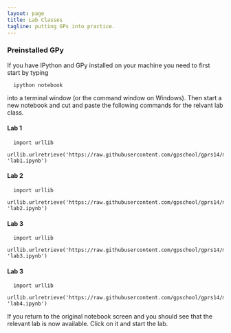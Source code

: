 ```yaml
---
layout: page
title: Lab Classes
tagline: putting GPs into practice.
---
```



### Preinstalled GPy

If you have IPython and GPy installed on your machine you need to first
start by typing

      ipython notebook

into a terminal window (or the command window on Windows).
Then start a new notebook and cut and paste the following commands for
the relvant lab class.

#### Lab 1

      import urllib
      urllib.urlretrieve('https://raw.githubusercontent.com/gpschool/gprs14/master/lab1.ipynb', 'lab1.ipynb')

#### Lab 2

      import urllib
      urllib.urlretrieve('https://raw.githubusercontent.com/gpschool/gprs14/master/lab2.ipynb', 'lab2.ipynb')

#### Lab 3

      import urllib
      urllib.urlretrieve('https://raw.githubusercontent.com/gpschool/gprs14/master/lab3.ipynb', 'lab3.ipynb')

#### Lab 3

      import urllib
      urllib.urlretrieve('https://raw.githubusercontent.com/gpschool/gprs14/master/lab4.ipynb', 'lab4.ipynb')

If you return to the original notebook screen and you should see that
the relevant lab is now available. Click on it and start the lab.

